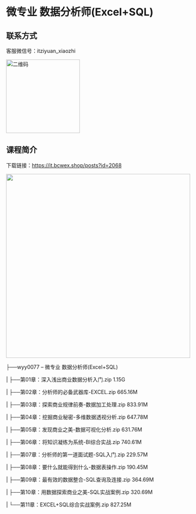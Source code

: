 # 微专业 数据分析师(Excel+SQL)

## 联系方式

客服微信号：itziyuan_xiaozhi

<img src="https://ziyuanyun.oss-cn-guangzhou.aliyuncs.com/common/20240614073449/666b82192834a.jpg" width="200" height="200" alt="二维码">

## 课程简介

下载链接：https://it.bcwex.shop/posts?id=2068

<img src="https://ziyuanyun.oss-cn-guangzhou.aliyuncs.com/yun/20240515183641/66449039c9fd1.jpg" width="500" alt="">

  ├──wyy0077 &#8211; 微专业 数据分析师(Excel+SQL)

 | ├──第01章：深入浅出商业数据分析入门.zip 1.15G

 | ├──第02章：分析师的必备武器库-EXCEL.zip 665.16M

 | ├──第03章：探索商业规律前奏-数据加工处理.zip 833.91M

 | ├──第04章：挖掘商业秘密-多维数据透视分析.zip 647.78M

 | ├──第05章：发现商业之美-数据可视化分析.zip 631.76M

 | ├──第06章：将知识凝练为系统-BI综合实战.zip 740.61M

 | ├──第07章：分析师的第一道面试题-SQL入门.zip 229.57M

 | ├──第08章：要什么就能得到什么-数据表操作.zip 190.45M

 | ├──第09章：最有效的数据整合-SQL查询及连接.zip 364.69M

 | ├──第10章：用数据探索商业之美-SQL实战案例.zip 320.69M

 | └──第11章：EXCEL+SQL综合实战案例.zip 827.25M

  